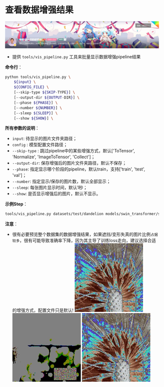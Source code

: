 查看数据增强结果
===========================

[![BILIBILI](https://raw.githubusercontent.com/Fafa-DL/readme-data/main/Bilibili.png)](https://space.bilibili.com/46880349)
- 提供 `tools/vis_pipeline.py` 工具来批量显示数据增强pipeline结果

**命令行**：

```bash
python tools/vis_pipeline.py \
    ${input} \
    ${CONFIG_FILE} \
    [--skip-type ${SKIP-TYPE}] \
    [--output-dir ${OUTPUT-DIR}] \
    [--phase ${PHASE}] \
    [--number ${NUMBER}] \
    [--sleep ${SLEEP}] \
    [--show ${SHOW}] \
```

**所有参数的说明**：

- `input`: 待显示的图片文件夹路径；
- `config` : 模型配置文件路径；
- `--skip-type` : 跳过pipeline中的某些增强方式，默认['ToTensor', 'Normalize', 'ImageToTensor', 'Collect']；
- `--output-dir`: 保存增强后的图片文件夹路径，默认不保存；
- `--phase`: 指定显示哪个阶段的pipeline，默认train，支持['train', 'test', 'val']；
- `--number`: 指定显示/保存的图片数，默认全部显示；
- `--sleep`: 每张图片显示时间，默认1秒；
- `--show`: 是否显示增强后的图片，默认不显示。


**示例Step**：

```bash
tools/vis_pipeline.py datasets/test/dandelion models/swin_transformer/small_224.py --show --number 10 --sleep 0.5 --output-dir aug_results
```

**注意**：

- 很有必要预览整个数据集的数据增强结果，如果遮挡/变形失真的图片比例`占据较多`，很有可能导致准确率下降，因为其主导了训练loss走向，建议选择合适的增强方式，配置文件只是默认!
![](https://raw.githubusercontent.com/Fafa-DL/readme-data/main/backbones/fail01.jpg) ![](https://raw.githubusercontent.com/Fafa-DL/readme-data/main/backbones/fail02.jpg) ![](https://raw.githubusercontent.com/Fafa-DL/readme-data/main/backbones/fail01.jpg)
